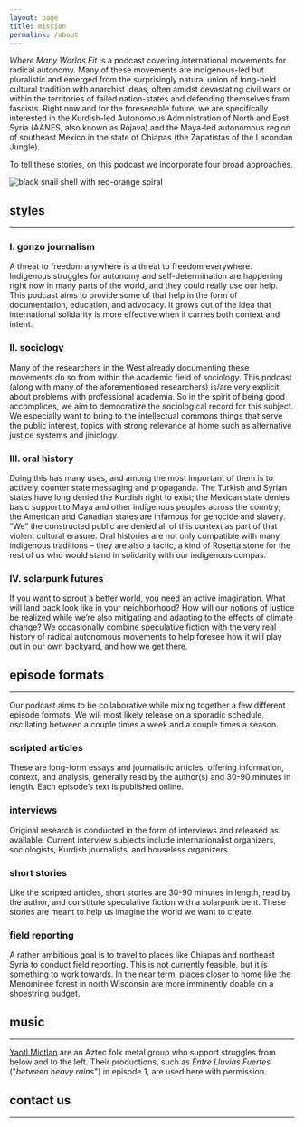 ```yaml
---
layout: page
title: mission
permalink: /about
---
```


*Where Many Worlds Fit* is a podcast covering international movements for
radical autonomy. Many of these movements are indigenous-led but pluralistic
and emerged from the surprisingly natural union of long-held cultural tradition
with anarchist ideas, often amidst devastating civil wars or within the
territories of failed nation-states and defending themselves from fascists.
Right now and for the foreseeable future, we are specifically interested in the
Kurdish-led Autonomous Administration of North and East Syria (AANES, also
known as Rojava) and the Maya-led autonomous region of southeast Mexico in the
state of Chiapas (the Zapatistas of the Lacondan Jungle).

To tell these stories, on this podcast we incorporate four broad approaches.

<div class="featured-image">
  <img src="https://manyworldspod.github.io/assets/img/snail.jpg" alt="black snail shell with red-orange spiral" title="black snail shell with red-orange spiral">
</div>

## styles

---

### I. gonzo journalism

A threat to freedom anywhere is a threat to freedom everywhere. Indigenous
struggles for autonomy and self-determination are happening right now in many
parts of the world, and they could really use our help. This podcast aims to
provide some of that help in the form of documentation, education, and
advocacy. It grows out of the idea that international solidarity is more
effective when it carries both context and intent.

### II. sociology

Many of the researchers in the West already documenting these movements do so
from within the academic field of sociology. This podcast (along with many of
the aforementioned researchers) is/are very explicit about problems with
professional academia. So in the spirit of being good accomplices, we aim to
democratize the sociological record for this subject. We especially want to
bring to the intellectual commons things that serve the public interest, topics
with strong relevance at home such as alternative justice systems and
jiniology.

### III. oral history

Doing this has many uses, and among the most important of them is to actively
counter state messaging and propaganda. The Turkish and Syrian states have long
denied the Kurdish right to exist; the Mexican state denies basic support to
Maya and other indigenous peoples across the country; the American and Canadian
states are infamous for genocide and slavery. “We” the constructed public are
denied all of this context as part of that violent cultural erasure. Oral
histories are not only compatible with many indigenous traditions – they are
also a tactic, a kind of Rosetta stone for the rest of us who would stand in
solidarity with our indigenous compas.

### IV. solarpunk futures

If you want to sprout a better world, you need an active imagination. What will
land back look like in your neighborhood? How will our notions of justice be
realized while we’re also mitigating and adapting to the effects of climate
change? We occasionally combine speculative fiction with the very real history
of radical autonomous movements to help foresee how it will play out in our own
backyard, and how we get there.

## episode formats

---

Our podcast aims to be collaborative while mixing together a few different
episode formats. We will most likely release on a sporadic schedule,
oscillating between a couple times a week and a couple times a season.

### scripted articles

These are long-form essays and journalistic articles, offering information,
context, and analysis, generally read by the author(s) and 30-90 minutes in
length. Each episode’s text is published online.

### interviews

Original research is conducted in the form of interviews and released as
available. Current interview subjects include internationalist organizers,
sociologists, Kurdish journalists, and houseless organizers.

### short stories

Like the scripted articles, short stories are 30-90 minutes in length, read by
the author, and constitute speculative fiction with a solarpunk bent. These
stories are meant to help us imagine the world we want to create.

### field reporting

A rather ambitious goal is to travel to places like Chiapas and northeast Syria
to conduct field reporting. This is not currently feasible, but it is something
to work towards. In the near term, places closer to home like the Menominee
forest in north Wisconsin are more imminently doable on a shoestring budget.

## music

---

[Yaotl Mictlan](https://yaotlmictlan.bandcamp.com/) are an Aztec folk metal
group who support struggles from below and to the left. Their productions,
such as *Entre Lluvias Fuertes* ("*between heavy rains*") in episode 1, are
used here with permission.

## contact us

---
